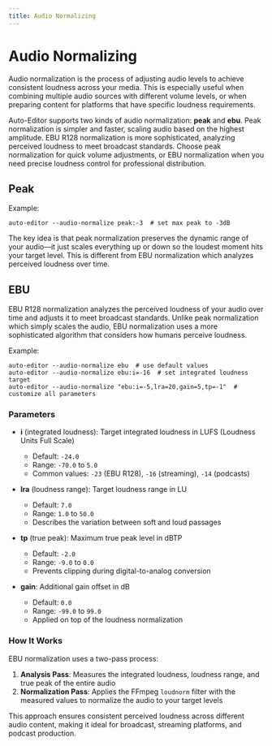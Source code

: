 ```yaml
---
title: Audio Normalizing
---
```


# Audio Normalizing

Audio normalization is the process of adjusting audio levels to achieve consistent loudness across your media. This is especially useful when combining multiple audio sources with different volume levels, or when preparing content for platforms that have specific loudness requirements.

Auto-Editor supports two kinds of audio normalization: **peak** and **ebu**. Peak normalization is simpler and faster, scaling audio based on the highest amplitude. EBU R128 normalization is more sophisticated, analyzing perceived loudness to meet broadcast standards. Choose peak normalization for quick volume adjustments, or EBU normalization when you need precise loudness control for professional distribution.

## Peak

Example:

```
auto-editor --audio-normalize peak:-3  # set max peak to -3dB
```

The key idea is that peak normalization preserves the dynamic range of your audio—it just scales everything up or down so the loudest moment hits your target level. This is different from EBU normalization which
analyzes perceived loudness over time.

## EBU

EBU R128 normalization analyzes the perceived loudness of your audio over time and adjusts it to meet broadcast standards. Unlike peak normalization which simply scales the audio, EBU normalization uses a more sophisticated algorithm that considers how humans perceive loudness.

Example:

```
auto-editor --audio-normalize ebu  # use default values
auto-editor --audio-normalize ebu:i=-16  # set integrated loudness target
auto-editor --audio-normalize "ebu:i=-5,lra=20,gain=5,tp=-1"  # customize all parameters
```

### Parameters

- **i** (integrated loudness): Target integrated loudness in LUFS (Loudness Units Full Scale)
  - Default: `-24.0`
  - Range: `-70.0` to `5.0`
  - Common values: `-23` (EBU R128), `-16` (streaming), `-14` (podcasts)

- **lra** (loudness range): Target loudness range in LU
  - Default: `7.0`
  - Range: `1.0` to `50.0`
  - Describes the variation between soft and loud passages

- **tp** (true peak): Maximum true peak level in dBTP
  - Default: `-2.0`
  - Range: `-9.0` to `0.0`
  - Prevents clipping during digital-to-analog conversion

- **gain**: Additional gain offset in dB
  - Default: `0.0`
  - Range: `-99.0` to `99.0`
  - Applied on top of the loudness normalization

### How It Works

EBU normalization uses a two-pass process:

1. **Analysis Pass**: Measures the integrated loudness, loudness range, and true peak of the entire audio
2. **Normalization Pass**: Applies the FFmpeg `loudnorm` filter with the measured values to normalize the audio to your target levels

This approach ensures consistent perceived loudness across different audio content, making it ideal for broadcast, streaming platforms, and podcast production.
